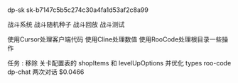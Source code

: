 # 
dp-sk
sk-b7147c5b5c274c30a4fa1d53af2c8a99


战斗系统
战斗随机种子
战斗回放
战斗测试

使用Cursor处理客户端代码
使用Cline处理数值
使用RooCode处理根目录一些操作


任务 : 移除 关卡配置表的 shopItems 和 levelUpOptions 并优化 types
roo-code dp-chat 两次对话 $0.0466

